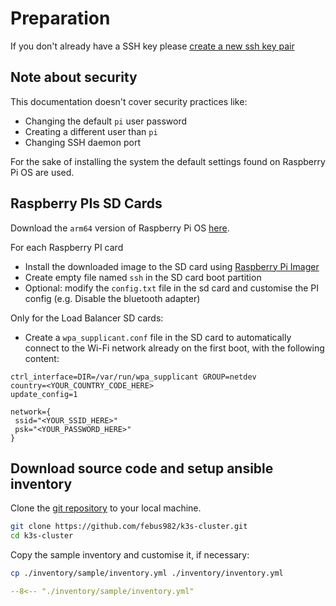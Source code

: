 # Preparation

If you don't already have a SSH key please [create a new ssh key pair](https://docs.github.com/en/authentication/connecting-to-github-with-ssh/generating-a-new-ssh-key-and-adding-it-to-the-ssh-agent?utm_source=Blog#generating-a-new-ssh-key)

## Note about security

This documentation doesn't cover security practices like:

- Changing the default `pi` user password
- Creating a different user than `pi`
- Changing SSH daemon port

For the sake of installing the system the default settings found on Raspberry Pi OS are used. 

## Raspberry PIs SD Cards

Download the `arm64` version of Raspberry Pi OS [here](https://downloads.raspberrypi.org/raspios_lite_arm64/images/).

For each Raspberry PI card

- Install the downloaded image to the SD card using [Raspberry Pi Imager](https://www.raspberrypi.org/software/)
- Create empty file named `ssh` in the SD card boot partition
- Optional: modify the `config.txt` file in the sd card and customise the PI config (e.g. Disable the bluetooth adapter)

Only for the Load Balancer SD cards:

- Create a `wpa_supplicant.conf` file in the SD card to automatically connect to the Wi-Fi network already on the first
boot, with the following content:

```
ctrl_interface=DIR=/var/run/wpa_supplicant GROUP=netdev
country=<YOUR_COUNTRY_CODE_HERE>
update_config=1

network={
 ssid="<YOUR_SSID_HERE>"
 psk="<YOUR_PASSWORD_HERE>"
}
```

## Download source code and setup ansible inventory

Clone the [git repository](https://github.com/febus982/k3s-cluster) to your local machine.

```bash
git clone https://github.com/febus982/k3s-cluster.git
cd k3s-cluster
```

Copy the sample inventory and customise it, if necessary:

```bash
cp ./inventory/sample/inventory.yml ./inventory/inventory.yml
```

```yaml
--8<-- "./inventory/sample/inventory.yml"
```
